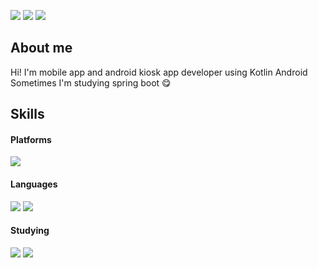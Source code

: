 <p>
<a href="https://velog.io/@donsco" target="_blank"><img src="https://img.shields.io/badge/Velog-20c997?style=flat-square&logo=Vimeo&logoColor=white"/></a>
<a href="https://dontstopcoding.tistory.com/" target="_blank"><img src="https://img.shields.io/badge/Tistory-DD0B77?&logoColor=white"/></a>
<a href="mailto:dontsc0814@gmail.com" target="_blank"><img src="https://img.shields.io/badge/dontsc0814@gmail.com-EA4335?style=flat-square&logo=Gmail&logoColor=white"/></a>

 
 ## About me
</p>

<p>
 Hi! I'm mobile app and android kiosk app developer using Kotlin Android <br/>
Sometimes I'm studying spring boot 😋
</p>


## Skills

#### Platforms

<img src="https://img.shields.io/badge/Android-3DDC84?style=flat-square&logo=Android&logoColor=white"/>

#### Languages
<p>
  <img src="https://img.shields.io/badge/Kotlin-0095D5?style=flat-square&logo=Kotlin&logoColor=white"/> 
  <img src="https://img.shields.io/badge/Java-007396?style=flat-square&logo=Java&logoColor=white"/>
</p>

#### Studying
<p>
  <img src="https://img.shields.io/badge/Spring-6DB33F?style=flat-square&logo=jQuery&logoColor=white" />
  <img src="https://img.shields.io/badge/SpringBoot-6DB33F?style=flat-square&logo=SpringBoot&logoColor=white" />
</p>
